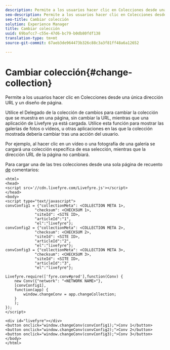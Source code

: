 ```yaml
---
description: Permite a los usuarios hacer clic en Colecciones desde una única dirección URL y un diseño de página.
seo-description: Permite a los usuarios hacer clic en Colecciones desde una única dirección URL y un diseño de página.
seo-title: Cambiar colección
solution: Experience Manager
title: Cambiar colección
uuid: 69bafcc7-c55e-47d6-bc79-b0db80fdf138
translation-type: tm+mt
source-git-commit: 67aeb3de964473b326c88c3a3f81ff48a6a12652

---
```



# Cambiar colección{#change-collection}

Permite a los usuarios hacer clic en Colecciones desde una única dirección URL y un diseño de página.

Utilice el Delegado de la colección de cambios para cambiar la colección que se muestra en una página, sin cambiar la URL, mientras que una aplicación de Livefyre ya está cargada. Utilice esta función para mostrar las galerías de fotos o vídeos, u otras aplicaciones en las que la colección mostrada debería cambiar tras una acción del usuario.

Por ejemplo, al hacer clic en un vídeo o una fotografía de una galería se cargará una colección específica de esa selección, mientras que la dirección URL de la página no cambiará.

Para cargar una de las tres colecciones desde una sola página de recuento [de](/help/implementation/c-advanced-topics/t-display-comment-count.md) comentarios:

```
<html> 
<head> 
<script src='//cdn.livefyre.com/Livefyre.js'></script> 
</head> 
<body> 
<script type="text/javascript"> 
convConfig1 = {"collectionMeta": <COLLECTION META 1>, 
             "checksum": <CHECKSUM 1>, 
             "siteId": <SITE ID>, 
             "articleId":"1", 
             "el":"livefyre"}; 
convConfig2 = {"collectionMeta": <COLLECTION META 2>, 
             "checksum": <CHECKSUM 2>, 
             "siteId": <SITE ID>, 
             "articleId":"2", 
             "el":"livefyre"}; 
convConfig3 = {"collectionMeta": <COLLECTION META 3>, 
             "checksum": <CHECKSUM 3>, 
             "siteId": <SITE ID>, 
             "articleId":"3", 
             "el":"livefyre"}; 
  
Livefyre.require(['fyre.conv#prod'],function(Conv) { 
    new Conv({"network": "<NETWORK NAME>"}, 
    [convConfig1], 
    function(app) {  
        window.changeConv = app.changeCollection; 
    } 
    ); 
}); 
</script> 
  
<div id="livefyre"></div> 
<button onclick="window.changeConv(convConfig1);">Conv 1</button> 
<button onclick="window.changeConv(convConfig2);">Conv 2</button> 
<button onclick="window.changeConv(convConfig3);">Conv 3</button> 
</body> 
</html>
```

